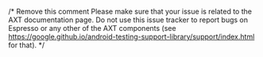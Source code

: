 /* Remove this comment
Please make sure that your issue is related to the AXT documentation page. Do not use this issue tracker to report bugs on
Espresso or any other of the AXT components (see https://google.github.io/android-testing-support-library/support/index.html for that).
*/

